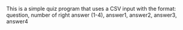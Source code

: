 This is a simple quiz program that uses a CSV input with the format: 
question, number of right answer (1-4), answer1, answer2, answer3, answer4 

